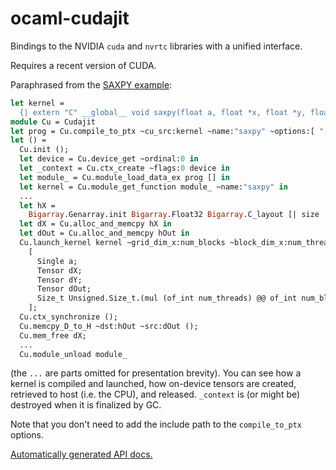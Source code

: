 # ocaml-cudajit

Bindings to the NVIDIA `cuda` and `nvrtc` libraries with a unified interface.

Requires a recent version of CUDA.

Paraphrased from the [SAXPY example](test/saxpy.ml):

```ocaml
let kernel =
  {| extern "C" __global__ void saxpy(float a, float *x, float *y, float *out, size_t n) { ... } |}
module Cu = Cudajit
let prog = Cu.compile_to_ptx ~cu_src:kernel ~name:"saxpy" ~options:[ "--use_fast_math" ] ~with_debug:true
let () =
  Cu.init ();
  let device = Cu.device_get ~ordinal:0 in
  let _context = Cu.ctx_create ~flags:0 device in
  let module_ = Cu.module_load_data_ex prog [] in
  let kernel = Cu.module_get_function module_ ~name:"saxpy" in
  ...
  let hX =
    Bigarray.Genarray.init Bigarray.Float32 Bigarray.C_layout [| size |] (fun idx -> Float.of_int idx.(0)) in
  let dX = Cu.alloc_and_memcpy hX in
  let dOut = Cu.alloc_and_memcpy hOut in
  Cu.launch_kernel kernel ~grid_dim_x:num_blocks ~block_dim_x:num_threads ~shared_mem_bytes:0 Cu.no_stream
    [
      Single a;
      Tensor dX;
      Tensor dY;
      Tensor dOut;
      Size_t Unsigned.Size_t.(mul (of_int num_threads) @@ of_int num_blocks);
    ];
  Cu.ctx_synchronize ();
  Cu.memcpy_D_to_H ~dst:hOut ~src:dOut ();
  Cu.mem_free dX;
  ...
  Cu.module_unload module_
```

(the `...` are parts omitted for presentation brevity).
You can see how a kernel is compiled and launched, how on-device tensors are created, retrieved to host
(i.e. the CPU), and released. `_context` is (or might be) destroyed when it is finalized by GC.

Note that you don't need to add the include path to the `compile_to_ptx` options.

[Automatically generated API docs.](https://lukstafi.github.io/ocaml-cudajit/cudajit/index.html)
